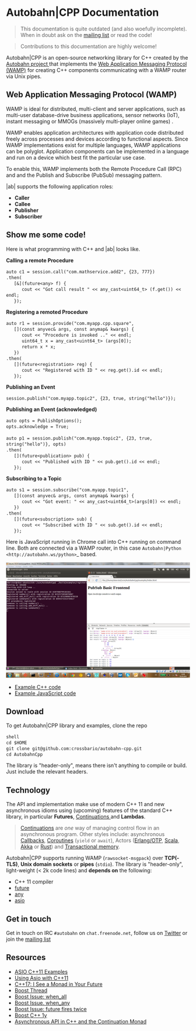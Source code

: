 Autobahn|CPP Documentation
==================

> This documentation is quite outdated (and also woefully incomplete). When in doubt ask on the [mailing list](https://groups.google.com/forum/#!forum/autobahnws) or read the code!

> Contributions to this documentation are highly welcome!


Autobahn|CPP is an open-source networking library for C++ created by the [Autobahn project ](http://autobahn.ws/) that implements the [Web Application Messaging Protocol (WAMP)]( http://wamp.ws/) for creating C++ components communicating with a WAMP router via Unix pipes.

Web Application Messaging Protocol (WAMP)
-----------------------------------------

WAMP is ideal for distributed, multi-client and server applications, such as multi-user database-drive business applications, sensor networks (IoT), instant messaging or MMOGs (massively multi-player online games) .

WAMP enables application architectures with application code distributed freely across processes and devices according to functional aspects. Since WAMP implementations exist for multiple languages, WAMP applications can be polyglot. Application components can be implemented in a language and run on a device which best fit the particular use case.

To enable this, WAMP implements both the Remote Procedure Call (RPC) and  and the Publish and Subscribe (PubSub) messaging pattern.

|ab| supports the following application roles:

* **Caller**
* **Callee**
* **Publisher**
* **Subscriber**


Show me some code!
------------------

Here is what programming with C++ and |ab| looks like.

**Calling a remote Procedure**

    auto c1 = session.call("com.mathservice.add2", {23, 777})
    .then(
       [&](future<any> f) {
          cout << "Got call result " << any_cast<uint64_t> (f.get()) << endl;
       });



**Registering a remoted Procedure**

    auto r1 = session.provide("com.myapp.cpp.square",
       [](const anyvec& args, const anymap& kwargs) {
          cout << "Procedure is invoked .." << endl;
          uint64_t x = any_cast<uint64_t> (args[0]);
          return x * x;
       })
    .then(
       [](future<registration> reg) {
          cout << "Registered with ID " << reg.get().id << endl;
       });


**Publishing an Event**


    session.publish("com.myapp.topic2", {23, true, string("hello")});


**Publishing an Event (acknowledged)**

    auto opts = PublishOptions();
    opts.acknowledge = True;

    auto p1 = session.publish("com.myapp.topic2", {23, true, string("hello")}, opts)
    .then(
       [](future<publication> pub) {
          cout << "Published with ID " << pub.get().id << endl;
       });


**Subscribing to a Topic**

    auto s1 = session.subscribe("com.myapp.topic1",
       [](const anyvec& args, const anymap& kwargs) {
          cout << "Got event: " << any_cast<uint64_t>(args[0]) << endl;
       })
    .then(
       [](future<subscription> sub) {
          cout << "Subscribed with ID " << sub.get().id << endl;
       });



Here is JavaScript running in Chrome call into C++ running on command line. Both are connected via a WAMP router, in this case `Autobahn|Python <http://autobahn.ws/python>`_ based.

![image of chrome dev tools](_static/img/cpp_from_js.png)

* [Example C++ code](https://github.com/crossbario/autobahn-cpp/blob/master/examples/register2.cpp)
* [Example JavaScript code](https://github.com/crossbario/autobahn-cpp/blob/master/examples/index.html)


Download
--------

To get Autobahn|CPP library and examples, clone the repo

    shell
    cd $HOME
    git clone git@github.com:crossbario/autobahn-cpp.git
    cd AutobahnCpp


The library is "header-only", means there isn't anything to compile or build. Just include the relevant headers.


Technology
----------

The API and implementation make use of modern C++ 11 and new asynchronous idioms using (upcoming) features of the standard C++ library, in particular **Futures**, [Continuations ](http://www.open-std.org/jtc1/sc22/wg21/docs/papers/2013/n3634.pdf) and **Lambdas**.

> [Continuations](http://en.wikipedia.org/wiki/Continuation) are *one* way of managing control flow in an asynchronous program. Other styles include: asynchronous [Callbacks](http://en.wikipedia.org/wiki/Callback_%28computer_programming%29>`), [Coroutines](http://en.wikipedia.org/wiki/Coroutine) (`yield` or `await`), Actors ([Erlang/OTP](http://www.erlang.org/), [Scala](http://www.scala-lang.org/), [Akka](http://akka.io/) or [Rust](http://www.scala-lang.org/)) and [Transactional memory](http://en.wikipedia.org/wiki/Transactional_Synchronization_Extensions).

Autobahn|CPP supports running WAMP (``rawsocket-msgpack``) over **TCP(-TLS)**, **Unix domain sockets** or **pipes** (``stdio``). The library is "header-only", light-weight (< 2k code lines) and **depends on** the following:

* C++ 11 compiler
* [future](http://www.boost.org/doc/libs/1_55_0/doc/html/thread/synchronization.html#thread.synchronization.futures)
* [any](http://www.boost.org/doc/libs/1_55_0/doc/html/any.html)
* [asio](http://www.boost.org/doc/libs/1_55_0/doc/html/boost_asio.html)



Get in touch
------------

Get in touch on IRC `#autobahn` on `chat.freenode.net`, follow us on [Twitter](https://twitter.com/autobahnws) or join the [mailing list](http://groups.google.com/group/autobahnws)


Resources
---------

* [ASIO C++11 Examples](http://www.boost.org/doc/libs/1_55_0/doc/html/boost_asio/examples/cpp11_examples.html)
* [Using Asio with C++11](http://www.open-std.org/jtc1/sc22/wg21/docs/papers/2012/n3388.pdf)
* [C++17: I See a Monad in Your Future](http://bartoszmilewski.com/2014/02/26/c17-i-see-a-monad-in-your-future/)
* [Boost Thread](http://www.boost.org/doc/libs/1_55_0/doc/html/thread.html)
* [Boost Issue: when_all](https://svn.boost.org/trac/boost/ticket/7447)
* [Boost Issue. when_any](https://svn.boost.org/trac/boost/ticket/7446)
* [Boost Issue: future fires twice](https://svn.boost.org/trac/boost/ticket/9711)
* [Boost C++ 1y](http://www.boost.org/doc/libs/1_55_0/doc/html/thread/compliance.html#thread.compliance.cxx1y.async)
* [Asynchronous API in C++ and the Continuation Monad](https://www.fpcomplete.com/blog/2012/06/asynchronous-api-in-c-and-the-continuation-monad)




